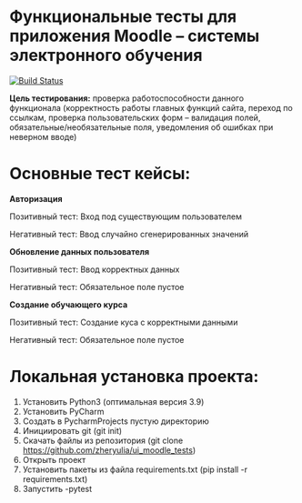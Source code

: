 # Функциональные тесты для приложения Moodle – системы электронного обучения

[![Build Status](https://app.travis-ci.com/zheryulia/ui_moodle_tests.svg?branch=master)](https://app.travis-ci.com/zheryulia/ui_moodle_tests)


**Цель тестирования:** проверка работоспособности данного функционала (корректность работы главных функций сайта, переход по ссылкам, проверка пользовательских форм – валидация полей, обязательные/необязательные поля, уведомления об ошибках при неверном вводе)

# **Основные тест кейсы:**

**Авторизация**

Позитивный тест: Вход под существующим пользователем

Негативный тест: Ввод случайно сгенерированных значений


**Обновление данных пользователя**

Позитивный тест: Ввод корректных данных

Негативный тест: Обязательное поле пустое


**Создание обучающего курса**

Позитивный тест: Создание куса с корректными данными

Негативный тест: Обязательное поле пустое


# **Локальная установка проекта:**
1.  Установить Python3 (оптимальная версия 3.9)
2.  Установить PyCharm
3.  Создать в PycharmProjects пустую директорию
4.  Инициировать git (git init)
5.  Скачать файлы из репозитория (git clone https://github.com/zheryulia/ui_moodle_tests)
6.  Открыть проект
7.  Установить пакеты из файла requirements.txt (pip install -r requirements.txt)
8. Запустить -pytest
